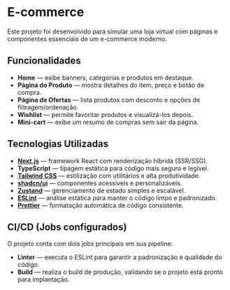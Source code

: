 # E-commerce

Este projeto foi desenvolvido para simular uma loja virtual com páginas e componentes essenciais de um e-commerce moderno.

## Funcionalidades

- **Home** — exibe banners, categorias e produtos em destaque.
- **Página do Produto** — mostra detalhes do item, preço e botão de compra.
- **Página de Ofertas** — lista produtos com desconto e opções de filtragem/ordenação.
- **Wishlist** — permite favoritar produtos e visualizá-los depois.
- **Mini-cart** — exibe um resumo de compras sem sair da página.

## Tecnologias Utilizadas

- **[Next.js](https://nextjs.org/)** — framework React com renderização híbrida (SSR/SSG).
- **TypeScript** — tipagem estática para código mais seguro e legível.
- **[Tailwind CSS](https://tailwindcss.com/)** — estilização com utilitários e alta produtividade.
- **[shadcn/ui](https://ui.shadcn.com/)** — componentes acessíveis e personalizáveis.
- **[Zustand](https://zustand-demo.pmnd.rs/)** — gerenciamento de estado simples e escalável.
- **[ESLint](https://eslint.org/)** — análise estática para manter o código limpo e padronizado.
- **[Prettier](https://prettier.io/)** — formatação automática de código consistente.

## CI/CD (Jobs configurados)

O projeto conta com dois jobs principais em sua pipeline:

- **Linter** — executa o ESLint para garantir a padronização e qualidade do código.
- **Build** — realiza o build de produção, validando se o projeto está pronto para implantação.
